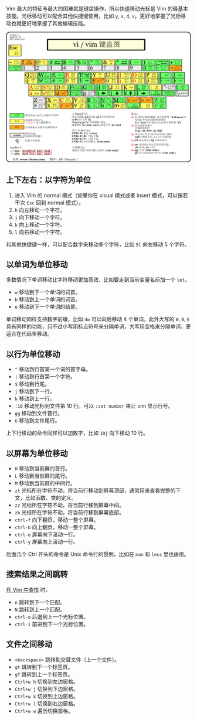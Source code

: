 Vim 最大的特征与最大的困难就是键盘操作，所以快速移动光标是 Vim 的最基本技能。光标移动可以配合其他快捷键使用，比如 `y`, `x`, `d`, `v`，更好地掌握了光标移动也就更好地掌握了其他编辑技能。

![vim 快捷键速记图](./vim-key.png)

## 上下左右：以字符为单位

1. 进入 Vim 的 normal 模式（如果你在 visual 模式或者 insert 模式，可以按若干次 `Esc` 回到 normal 模式）。
2. `h` 向左移动一个字符。
3. `j` 向下移动一个字符。
4. `k` 向上移动一个字符。
5. `l` 向右移动一个字符。

和其他快捷键一样，可以配合数字来移动多个字符，比如 `5l` 向左移动 5 个字符。

## 以单词为单位移动

多数情况下单词移动比字符移动更加高效，比如要走到当前变量名前加一个 `let`。

- `w` 移动到下一个单词的词首。
- `b` 移动到上一个单词的词首。
- `e` 移动到下一个单词的结尾。

单词移动同样支持数字前缀，比如 `4w` 可以向后移动 4 个单词。此外大写的 `W`, `B`, `E` 具有同样的功能，只不过小写用标点符号来分隔单词，大写用空格来分隔单词，更适合在代码里移动。

## 以行为单位移动

- `^` 移动到行首第一个词的首字母。
- `|` 移动到行首第一个字符。
- `$` 移动到行尾。
- `j` 移动到下一行。
- `k` 移动到上一行。
- `:10` 移动光标到文件第 10 行。可以 `:set number` 来让 vim 显示行号。
- `gg` 移动到文件首行。
- `G` 移动到文件尾行。

上下行移动的命令同样可以加数字，比如 `10j` 向下移动 10 行。

## 以屏幕为单位移动

- `H` 移动到当前屏的首行。
- `L` 移动到当前屏的尾行。
- `M` 移动到当前屏的中间行。
- `zt` 光标所在字符不动，将当前行移动到屏幕顶部，通常用来查看完整的下文，比如函数、类的定义。
- `zz` 光标所在字符不动，将当前行移到屏幕中间。
- `zb` 光标所在字符不动，将当前行移到屏幕底部。
- `ctrl-f` 向下翻页，移动一整个屏幕。
- `ctrl-b` 向上翻页，移动一整个屏幕。
- `ctrl-e` 屏幕向下滚动一行。
- `ctrl-y` 屏幕向上滚动一行。

后面几个 Ctrl 开头的命令是 Unix 命令行的惯例，比如在 `man` 和 `less` 里也适用。

## 搜索结果之间跳转

[在 Vim 中查找](https://harttle.land/2016/08/08/vim-search-in-file.html) 时，

- `n` 跳转到下一个匹配。
- `N` 跳转到上一个匹配。
- `ctrl-o` 后退到上一个光标位置。
- `ctrl-i` 前进到下一个光标位置。

## 文件之间移动

- `<backspace>` 跳转到交替文件（上一个文件）。
- `gt` 跳转到下一个标签页。
- `gT` 跳转到上一个标签页。
- `Ctrl+w h` 切换到左边窗格。
- `Ctrl+w j` 切换到下边窗格。
- `Ctrl+w k` 切换到上边窗格。
- `Ctrl+w l` 切换到右边窗格。
- `Ctrl+w w` 遍历切换窗格。
